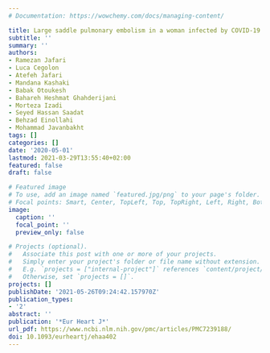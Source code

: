```yaml
---
# Documentation: https://wowchemy.com/docs/managing-content/

title: Large saddle pulmonary embolism in a woman infected by COVID-19 pneumonia
subtitle: ''
summary: ''
authors:
- Ramezan Jafari
- Luca Cegolon
- Atefeh Jafari
- Mandana Kashaki
- Babak Otoukesh
- Bahareh Heshmat Ghahderijani
- Morteza Izadi
- Seyed Hassan Saadat
- Behzad Einollahi
- Mohammad Javanbakht
tags: []
categories: []
date: '2020-05-01'
lastmod: 2021-03-29T13:55:40+02:00
featured: false
draft: false

# Featured image
# To use, add an image named `featured.jpg/png` to your page's folder.
# Focal points: Smart, Center, TopLeft, Top, TopRight, Left, Right, BottomLeft, Bottom, BottomRight.
image:
  caption: ''
  focal_point: ''
  preview_only: false

# Projects (optional).
#   Associate this post with one or more of your projects.
#   Simply enter your project's folder or file name without extension.
#   E.g. `projects = ["internal-project"]` references `content/project/deep-learning/index.md`.
#   Otherwise, set `projects = []`.
projects: []
publishDate: '2021-05-26T09:24:42.157970Z'
publication_types:
- '2'
abstract: ''
publication: '*Eur Heart J*'
url_pdf: https://www.ncbi.nlm.nih.gov/pmc/articles/PMC7239188/
doi: 10.1093/eurheartj/ehaa402
---
```

